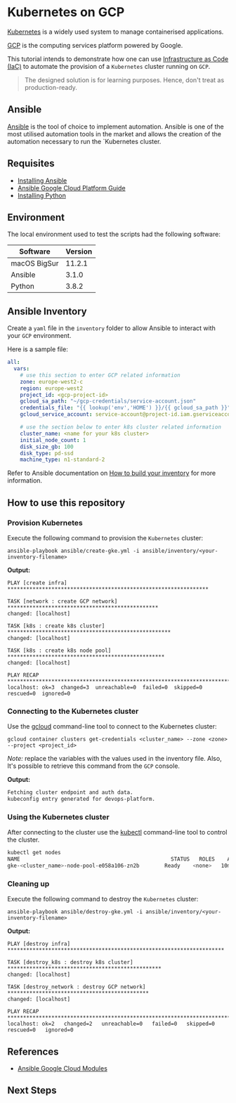 # Kubernetes on GCP

[Kubernetes](https://kubernetes.io) is a widely used system to manage containerised applications.

[GCP](https://www.cloud.google.com) is the computing services platform powered by Google.

This tutorial intends to demonstrate how one can use [Infrastructure as Code (IaC)](https://docs.microsoft.com/en-us/azure/devops/learn/what-is-infrastructure-as-code) to automate the provision of a `Kubernetes` cluster running on `GCP`.

> The designed solution is for learning purposes. Hence, don't treat as production-ready.

## Ansible

[Ansible](https://www.ansible.com) is the tool of choice to implement automation. Ansible is one of the most utilised automation tools in the market and allows the creation of the automation necessary to run the `Kubernetes cluster.

## Requisites

- [Installing Ansible](https://docs.ansible.com/ansible/latest/installation_guide/intro_installation.html)
- [Ansible Google Cloud Platform Guide](https://docs.ansible.com/ansible/latest/scenario_guides/guide_gce.html)
- [Installing Python](https://www.python.org/downloads/)

## Environment

The local environment used to test the scripts had the following software:

| Software | Version |
|--|--|
| macOS BigSur | 11.2.1 |
| Ansible | 3.1.0 |
| Python | 3.8.2 |

## Ansible Inventory

Create a `yaml` file in the `inventory` folder to allow Ansible to interact with your `GCP` environment.

Here is a sample file:

```yaml
all:
  vars:
    # use this section to enter GCP related information
    zone: europe-west2-c
    region: europe-west2
    project_id: <gcp-project-id>
    gcloud_sa_path: "~/gcp-credentials/service-account.json"
    credentials_file: "{{ lookup('env','HOME') }}/{{ gcloud_sa_path }}"
    gcloud_service_account: service-account@project-id.iam.gserviceaccount.com

    # use the section below to enter k8s cluster related information
    cluster_name: <name for your k8s cluster>
    initial_node_count: 1
    disk_size_gb: 100
    disk_type: pd-ssd
    machine_type: n1-standard-2
```

Refer to Ansible documentation on [How to build your inventory](https://docs.ansible.com/ansible/latest/user_guide/intro_inventory.html) for more information.

## How to use this repository

### Provision Kubernetes

Execute the following command to provision the `Kubernetes` cluster:

`ansible-playbook ansible/create-gke.yml -i ansible/inventory/<your-inventory-filename>`

**Output:**

```text
PLAY [create infra] ****************************************************************

TASK [network : create GCP network] ************************************************
changed: [localhost]

TASK [k8s : create k8s cluster] ****************************************************
changed: [localhost]

TASK [k8s : create k8s node pool] **************************************************
changed: [localhost]

PLAY RECAP *************************************************************************
localhost: ok=3  changed=3  unreachable=0  failed=0  skipped=0  rescued=0  ignored=0 
```

### Connecting to the Kubernetes cluster

Use the [gcloud](https://cloud.google.com/sdk/gcloud) command-line tool to connect to the Kubernetes cluster:

`gcloud container clusters get-credentials <cluster_name> --zone <zone> --project <project_id>`

_Note:_ replace the variables with the values used in the inventory file. Also, It's possible to retrieve this command from the `GCP` console.

**Output:**

```bash
Fetching cluster endpoint and auth data.
kubeconfig entry generated for devops-platform.
```

### Using the Kubernetes cluster

After connecting to the cluster use the [kubectl](https://kubernetes.io/docs/reference/kubectl/overview/) command-line tool to control the cluster.

```bash
kubectl get nodes
NAME                                                STATUS   ROLES    AGE   VERSION
gke-<cluster_name>-node-pool-e058a106-zn2b        Ready    <none>   10m   v1.18.12-gke.1210
```

### Cleaning up

Execute the following command to destroy the `Kubernetes` cluster:

`ansible-playbook ansible/destroy-gke.yml -i ansible/inventory/<your-inventory-filename>`

**Output:**

```text
PLAY [destroy infra] *********************************************************************

TASK [destroy_k8s : destroy k8s cluster] *************************************************
changed: [localhost]

TASK [destroy_network : destroy GCP network] *********************************************
changed: [localhost]

PLAY RECAP *******************************************************************************
localhost: ok=2   changed=2   unreachable=0   failed=0   skipped=0   rescued=0   ignored=0 
```

## References

- [Ansible Google Cloud Modules](https://docs.ansible.com/ansible/latest/collections/google/cloud/index.html)

## Next Steps
